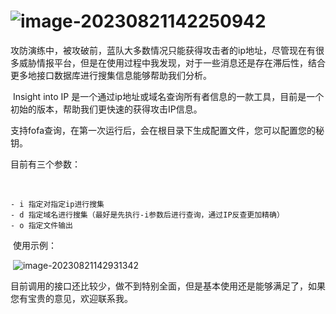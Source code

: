 # ![image-20230821142250942](https://blueandwhite.oss-cn-beijing.aliyuncs.com/blog/202308/image-20230821142250942.png)

   攻防演练中，被攻破前，蓝队大多数情况只能获得攻击者的ip地址，尽管现在有很多威胁情报平台，但是在使用过程中我发现，对于一些消息还是存在滞后性，结合更多地接口数据库进行搜集信息能够帮助我们分析。

​	Insight into IP 是一个通过ip地址或域名查询所有者信息的一款工具，目前是一个初始的版本，帮助我们更快速的获得攻击IP信息。

​	支持fofa查询，在第一次运行后，会在根目录下生成配置文件，您可以配置您的秘钥。

   目前有三个参数：

​	

```
- i 指定对指定ip进行搜集
- d 指定域名进行搜集（最好是先执行-i参数后进行查询，通过IP反查更加精确）
- o 指定文件输出
```

​	使用示例：

​	![image-20230821142931342](https://blueandwhite.oss-cn-beijing.aliyuncs.com/blog/202308/image-20230821142931342.png)



目前调用的接口还比较少，做不到特别全面，但是基本使用还是能够满足了，如果您有宝贵的意见，欢迎联系我。